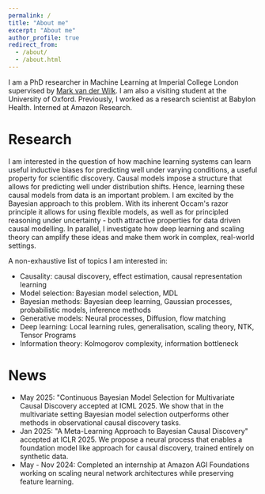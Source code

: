 ```yaml
---
permalink: /
title: "About me"
excerpt: "About me"
author_profile: true
redirect_from:
  - /about/
  - /about.html
---
```


I am a PhD researcher in Machine Learning at Imperial College London supervised by [Mark van der Wilk](https://mvdw.uk/).
I am also a visiting student at the University of Oxford.
Previously, I worked as a research scientist at Babylon Health.
Interned at Amazon Research.

Research
======
I am interested in the question of how machine learning systems can learn useful inductive biases for predicting well under varying conditions, a useful property for scientific discovery.
Causal models impose a structure that allows for predicting well under distribution shifts.
Hence, learning these causal models from data is an important problem.
I am excited by the Bayesian approach to this problem.
With its inherent Occam's razor principle it allows for using flexible models, as well as for principled reasoning under uncertainty - both attractive properties for data driven causal modelling.
In parallel, I investigate how deep learning and scaling theory can amplify these ideas and make them work in complex, real-world settings.

A non-exhaustive list of topics I am interested in:
- Causality: causal discovery, effect estimation, causal representation learning
- Model selection: Bayesian model selection, MDL
- Bayesian methods: Bayesian deep learning, Gaussian processes, probabilistic models, inference methods
- Generative models: Neural processes, Diffusion, flow matching
- Deep learning: Local learning rules, generalisation, scaling theory, NTK, Tensor Programs
- Information theory: Kolmogorov complexity, information bottleneck


News
======
- May 2025: "Continuous Bayesian Model Selection for Multivariate Causal Discovery accepted at ICML 2025. We show that in the multivariate setting Bayesian model selection outperforms other methods in observational causal discovery tasks.
- Jan 2025: "A Meta-Learning Approach to Bayesian Causal Discovery" accepted at ICLR 2025. We propose a neural process that enables a foundation model like approach for causal discovery, trained entirely on synthetic data.
- May - Nov 2024: Completed an internship at Amazon AGI Foundations working on scaling neural network architectures while preserving feature learning.
